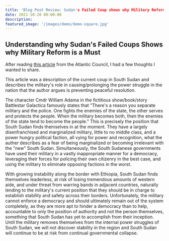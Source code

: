 ```yaml
---
title: 'Blog Post Review: Sudan's Failed Coup shows why Military Reform is a Must'
date: 2021-10-28 00:00:00
description:
featured_image: '/images/demo/demo-square.jpg'
---
```


## Understanding why Sudan's Failed Coups Shows why Military Reform is a Must

After reading <a href = "https://www.atlanticcouncil.org/blogs/africasource/sudans-failed-coup-shows-why-military-reform-is-a-must/">this article</a> from the Atlantic Council, I had a few thoughts I wanted to share.

This article was a description of the current coup in South Sudan and describes the military's role in causing/prolonging the power struggle in the nation that the author argues is preventing peaceful resolution.

The character Cmdr William Adama in the fictitious show/book/story Battlestar Galactica famously states that "There's a reason you separate military and the police. One fights the enemies of the state, the other serves and protects the people. When the military becomes both, then the enemies of the state tend to become the people." This is precisely the position that South Sudan finds themselves in at the moment.  They have a largely disenfranchised and marginalized military, little to no middle class, and a power hungry political faction, all vying for power and recognition, what the auther describes as a fear of being marginalized or becoming irrelevant with the "new" South Sudan.  Simultaneously, the South Sudanese governments have used their military in a vastly inappropriate manner for a democracy, leveraging their forces for policing their own citizenry in the best case, and using the military to eliminate opposing factions in the worst.  

With growing instability along the border with Ethiopia, South Sudan finds themselves leaderless, at risk of losing tremendous amounts of western aide, and under threat from warring bands in adjacent countries, naturally lending to the military's current position that they should be in charge to establish stability and safety across their borders.  Unfortunately, the military cannot enforce a democracy and should ultimately remain out of the system completely, as they are more apt to hinder a democracy than to help, accountable to only the position of authority and not the person themselves, something that South Sudan has yet to accomplish from their inception.  Until the military removes themselves from the internal power struggles of South Sudan, we will not discover stability in the region and South Sudan will continue to be at risk from continual governmental collapse.  
